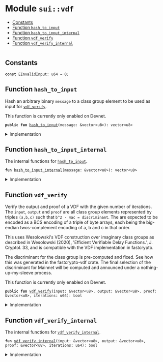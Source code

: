 
<a name="sui_vdf"></a>

# Module `sui::vdf`



-  [Constants](#@Constants_0)
-  [Function `hash_to_input`](#sui_vdf_hash_to_input)
-  [Function `hash_to_input_internal`](#sui_vdf_hash_to_input_internal)
-  [Function `vdf_verify`](#sui_vdf_vdf_verify)
-  [Function `vdf_verify_internal`](#sui_vdf_vdf_verify_internal)


<pre><code></code></pre>



<a name="@Constants_0"></a>

## Constants


<a name="sui_vdf_EInvalidInput"></a>



<pre><code><b>const</b> <a href="../sui/vdf.md#sui_vdf_EInvalidInput">EInvalidInput</a>: u64 = 0;
</code></pre>



<a name="sui_vdf_hash_to_input"></a>

## Function `hash_to_input`

Hash an arbitrary binary <code>message</code> to a class group element to be used as input for <code><a href="../sui/vdf.md#sui_vdf_vdf_verify">vdf_verify</a></code>.

This function is currently only enabled on Devnet.


<pre><code><b>public</b> <b>fun</b> <a href="../sui/vdf.md#sui_vdf_hash_to_input">hash_to_input</a>(message: &vector&lt;u8&gt;): vector&lt;u8&gt;
</code></pre>



<details>
<summary>Implementation</summary>


<pre><code><b>public</b> <b>fun</b> <a href="../sui/vdf.md#sui_vdf_hash_to_input">hash_to_input</a>(message: &vector&lt;u8&gt;): vector&lt;u8&gt; {
    <a href="../sui/vdf.md#sui_vdf_hash_to_input_internal">hash_to_input_internal</a>(message)
}
</code></pre>



</details>

<a name="sui_vdf_hash_to_input_internal"></a>

## Function `hash_to_input_internal`

The internal functions for <code><a href="../sui/vdf.md#sui_vdf_hash_to_input">hash_to_input</a></code>.


<pre><code><b>fun</b> <a href="../sui/vdf.md#sui_vdf_hash_to_input_internal">hash_to_input_internal</a>(message: &vector&lt;u8&gt;): vector&lt;u8&gt;
</code></pre>



<details>
<summary>Implementation</summary>


<pre><code><b>native</b> <b>fun</b> <a href="../sui/vdf.md#sui_vdf_hash_to_input_internal">hash_to_input_internal</a>(message: &vector&lt;u8&gt;): vector&lt;u8&gt;;
</code></pre>



</details>

<a name="sui_vdf_vdf_verify"></a>

## Function `vdf_verify`

Verify the output and proof of a VDF with the given number of iterations. The <code>input</code>, <code>output</code> and <code>proof</code>
are all class group elements represented by triples <code>(a,b,c)</code> such that <code>b^2 - 4ac = discriminant</code>. The are expected
to be encoded as a BCS encoding of a triple of byte arrays, each being the big-endian twos-complement encoding of
a, b and c in that order.

This uses Wesolowski's VDF construction over imaginary class groups as described in Wesolowski (2020),
'Efficient Verifiable Delay Functions.', J. Cryptol. 33, and is compatible with the VDF implementation in
fastcrypto.

The discriminant for the class group is pre-computed and fixed. See how this was generated in the fastcrypto-vdf
crate. The final selection of the discriminant for Mainnet will be computed and announced under a nothing-up-my-sleeve
process.

This function is currently only enabled on Devnet.


<pre><code><b>public</b> <b>fun</b> <a href="../sui/vdf.md#sui_vdf_vdf_verify">vdf_verify</a>(input: &vector&lt;u8&gt;, output: &vector&lt;u8&gt;, proof: &vector&lt;u8&gt;, iterations: u64): bool
</code></pre>



<details>
<summary>Implementation</summary>


<pre><code><b>public</b> <b>fun</b> <a href="../sui/vdf.md#sui_vdf_vdf_verify">vdf_verify</a>(
    input: &vector&lt;u8&gt;,
    output: &vector&lt;u8&gt;,
    proof: &vector&lt;u8&gt;,
    iterations: u64,
): bool {
    <a href="../sui/vdf.md#sui_vdf_vdf_verify_internal">vdf_verify_internal</a>(input, output, proof, iterations)
}
</code></pre>



</details>

<a name="sui_vdf_vdf_verify_internal"></a>

## Function `vdf_verify_internal`

The internal functions for <code><a href="../sui/vdf.md#sui_vdf_vdf_verify_internal">vdf_verify_internal</a></code>.


<pre><code><b>fun</b> <a href="../sui/vdf.md#sui_vdf_vdf_verify_internal">vdf_verify_internal</a>(input: &vector&lt;u8&gt;, output: &vector&lt;u8&gt;, proof: &vector&lt;u8&gt;, iterations: u64): bool
</code></pre>



<details>
<summary>Implementation</summary>


<pre><code><b>native</b> <b>fun</b> <a href="../sui/vdf.md#sui_vdf_vdf_verify_internal">vdf_verify_internal</a>(
    input: &vector&lt;u8&gt;,
    output: &vector&lt;u8&gt;,
    proof: &vector&lt;u8&gt;,
    iterations: u64,
): bool;
</code></pre>



</details>
